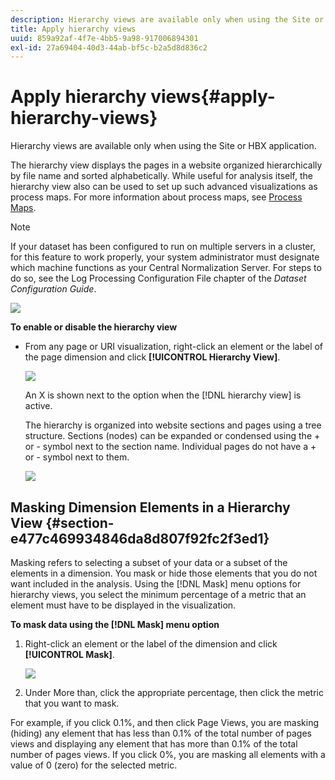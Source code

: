 ```yaml
---
description: Hierarchy views are available only when using the Site or HBX application.
title: Apply hierarchy views
uuid: 859a92af-4f7e-4bb5-9a98-917006894301
exl-id: 27a69404-40d3-44ab-bf5c-b2a5d8d836c2
---
```

# Apply hierarchy views{#apply-hierarchy-views}

Hierarchy views are available only when using the Site or HBX application.

The hierarchy view displays the pages in a website organized hierarchically by file name and sorted alphabetically. While useful for analysis itself, the hierarchy view also can be used to set up such advanced visualizations as process maps. For more information about process maps, see [Process Maps](../../../../home/c-get-started/c-analysis-vis/c-proc-maps/c-proc-maps.md#concept-880aee224404429785b733a4e80d275e).

>[!NOTE]
>
>If your dataset has been configured to run on multiple servers in a cluster, for this feature to work properly, your system administrator must designate which machine functions as your Central Normalization Server. For steps to do so, see the Log Processing Configuration File chapter of the *Dataset Configuration Guide*.

![](assets/vis_Table_CompareHierarchy.png)

**To enable or disable the hierarchy view**

* From any page or URI visualization, right-click an element or the label of the page dimension and click **[!UICONTROL Hierarchy View]**.

  ![](assets/mnu_Table_HierarchyView.png)

  An X is shown next to the option when the [!DNL hierarchy view] is active.

  The hierarchy is organized into website sections and pages using a tree structure. Sections (nodes) can be expanded or condensed using the + or - symbol next to the section name. Individual pages do not have a + or - symbol next to them.

  ![](assets/vis_Table_HierarchyView_Expanded.png)

## Masking Dimension Elements in a Hierarchy View {#section-e477c469934846da8d807f92fc2f3ed1}

Masking refers to selecting a subset of your data or a subset of the elements in a dimension. You mask or hide those elements that you do not want included in the analysis. Using the [!DNL Mask] menu options for hierarchy views, you select the minimum percentage of a metric that an element must have to be displayed in the visualization.

**To mask data using the [!DNL Mask] menu option**

1. Right-click an element or the label of the dimension and click **[!UICONTROL Mask]**.

   ![](assets/mnu_Table_HierarchyView_Masking.png)

1. Under More than, click the appropriate percentage, then click the metric that you want to mask.

For example, if you click 0.1%, and then click Page Views, you are masking (hiding) any element that has less than 0.1% of the total number of pages views and displaying any element that has more than 0.1% of the total number of pages views. If you click 0%, you are masking all elements with a value of 0 (zero) for the selected metric.
